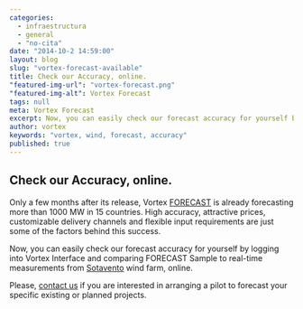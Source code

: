 ```yaml
---
categories: 
  - infraestructura
  - general
  - "no-cita"
date: "2014-10-2 14:59:00"
layout: blog
slug: "vortex-forecast-available"
title: Check our Accuracy, online.
"featured-img-url": "vortex-forecast.png"
"featured-img-alt": Vortex Forecast
tags: null
meta: Vortex Forecast
excerpt: Now, you can easily check our forecast accuracy for yourself by simply logging into Vortex Interface.
author: vortex
keywords: "vortex, wind, forecast, accuracy"
published: true
---
```


##   Check our Accuracy, online. 

Only a few months after its release, Vortex [FORECAST](http://www.vortexfdc.com/solutions/forecast.html) is already forecasting more than 1000 MW in 15 countries. High accuracy, attractive prices, customizable delivery channels and flexible input requirements are just some of the factors behind this success.

Now, you can easily check our forecast accuracy for yourself by logging into Vortex Interface and comparing FORECAST Sample to real-time measurements from <a href="http://www.sotaventogalicia.com/en" target=blank>Sotavento</a> wind farm, online.

Please, <a href="mailto:info@vortex.es">contact us</a> if you are interested in arranging a pilot to forecast your specific existing or planned projects.
